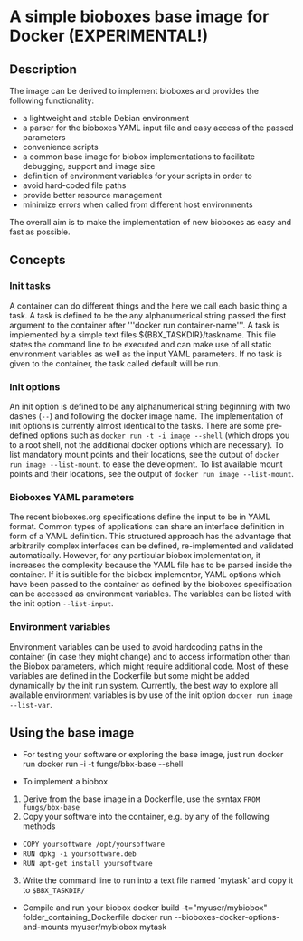 # A simple bioboxes base image for Docker (EXPERIMENTAL!)

## Description

The image can be derived to implement bioboxes and provides the following functionality:

* a lightweight and stable Debian environment
* a parser for the bioboxes YAML input file and easy access of the passed parameters
* convenience scripts
* a common base image for biobox implementations to facilitate debugging, support and image size
* definition of environment variables for your scripts in order to
 * avoid hard-coded file paths
 * provide better resource management
 * minimize errors when called from different host environments

The overall aim is to make the implementation of new bioboxes as easy and fast as possible.

## Concepts

### Init tasks

A container can do different things and the here we call each basic thing a task. A task is defined to be the any alphanumerical string passed the first argument to the container after '''docker run container-name'''. A task is implemented by a simple text files ${BBX_TASKDIR}/taskname. This file states the command line to be executed and can make use of all static environment variables as well as the input YAML parameters. If no task is given to the container, the task called default will be run.

### Init options

An init option is defined to be any alphanumerical string beginning with two dashes (`--`) and following the docker image name. The implementation of init options is currently almost identical to the tasks. There are some pre-defined options such as `docker run -t -i image --shell` (which drops you to a root shell, not the additional docker options which are necessary). To list mandatory mount points and their locations, see the output of `docker run image --list-mount`. to ease the development. To list available mount points and their locations, see the output of `docker run image --list-mount`.

### Bioboxes YAML parameters

The recent bioboxes.org specifications define the input to be in YAML format. Common types of applications can share an interface definition in form of a YAML definition. This structured approach has the advantage that arbitrarily complex interfaces can be defined, re-implemented and validated automatically. However, for any particular biobox implementation, it increases the complexity because the YAML file has to be parsed inside the container. If it is suitible for the biobox implementor, YAML options which have been passed to the container as defined by the bioboxes specification can be accessed as environment variables. The variables can be listed with the init option `--list-input`.


### Environment variables

Environment variables can be used to avoid hardcoding paths in the container (in case they might change) and to access information other than the Biobox parameters, which might require additional code. Most of these variables are defined in the Dockerfile but  some might be added dynamically by the init run system. Currently, the best way to explore all available environment variables is by use of the init option `docker run image --list-var`.

## Using the base image

* For testing your software or exploring the base image, just run
     docker run docker run -i -t fungs/bbx-base --shell

* To implement a biobox
 1. Derive from the base image in a Dockerfile, use the syntax `FROM fungs/bbx-base`
 2. Copy your software into the container, e.g. by any of the following methods
  * `COPY yoursoftware /opt/yoursoftware`
  * `RUN dpkg -i yoursoftware.deb`
  * `RUN apt-get install yoursoftware`
 3. Write the command line to run into a text file named 'mytask' and copy it to `$BBX_TASKDIR/`

* Compile and run your biobox
     docker build -t="myuser/mybiobox" folder_containing_Dockerfile
     docker run --bioboxes-docker-options-and-mounts myuser/mybiobox mytask
